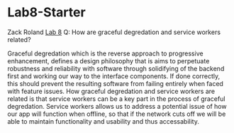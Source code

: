 # Lab8-Starter
Zack Roland
[Lab 8](https://zackroland.github.io/Lab8_Starter/)
Q: How are graceful degredation and service workers related?

Graceful degredation which is the reverse approach to progressive enhancement, defines a design philosophy that is aims to perpetuate robustness and reliability with software through solidifying of the backend first and working our way to the interface components. If done correctly, this should prevent the resulting software from failing entirely when faced with feature issues. How graceful degredation and service workers are related is that service workers can be a key part in the process of graceful degredation. Service workers allows us to address a potential issue of how our app will function when offline, so that if the network cuts off we will be able to maintain functionality and usability and thus accessability.
